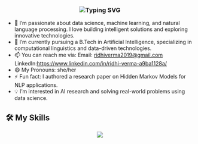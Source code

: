 <h3 align="center">
  <img src="https://readme-typing-svg.herokuapp.com?font=Fira+Code&size=24&pause=1000&color=8A2BE2&center=true&vCenter=true&width=700&lines=👋+Hi%2C+I’m+Ridhi.+Welcome+to+my+GitHub+profile!" alt="Typing SVG" />
</h3>


- 👀  I’m passionate about data science, machine learning, and natural language processing. I love building intelligent solutions and exploring innovative technologies.
- 🌱  I’m currently pursuing a B.Tech in Artificial Intelligence, specializing in computational linguistics and data-driven technologies. 
- 📫  You can reach me via:
        Email: ridhiverma2019@gmail.com
        LinkedIn:https://www.linkedin.com/in/ridhi-verma-a9ba1128a/
- 😄 My Pronouns: she/her
- ⚡ Fun fact: I authored a research paper on Hidden Markov Models for NLP applications.
- 💡 I’m interested in AI research and solving real-world problems using data science.



## 🛠️ My Skills

<p align="center">
  <img src="https://skillicons.dev/icons?i=html,css,js,react,nodejs,python,mongodb,git,github,vscode,tensorflow,pytorch,sklearn,matlab,opencv,mysql,netlify,express,firebase&perline=8" />
</p>




